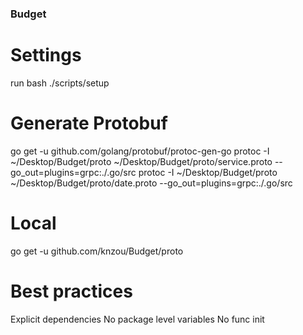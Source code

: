 ### Budget

# Settings
run bash ./scripts/setup

# Generate Protobuf 
go get -u github.com/golang/protobuf/protoc-gen-go
protoc -I ~/Desktop/Budget/proto ~/Desktop/Budget/proto/service.proto --go_out=plugins=grpc:./.go/src
protoc -I ~/Desktop/Budget/proto ~/Desktop/Budget/proto/date.proto --go_out=plugins=grpc:./.go/src

# Local 
go get -u github.com/knzou/Budget/proto

# Best practices
Explicit dependencies
No package level variables
No func init